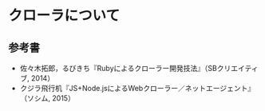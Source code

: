 # クローラについて

## 参考書

* 佐々木拓郎，るびきち『Rubyによるクローラー開発技法』（SBクリエイティブ, 2014）
* クジラ飛行机『JS+Node.jsによるWebクローラー／ネットエージェント』（ソシム, 2015）
